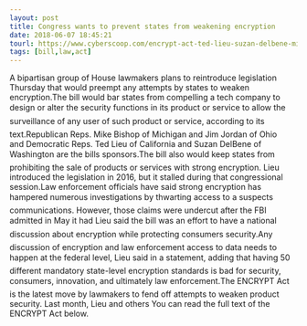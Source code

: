 ```yaml
---
layout: post
title: Congress wants to prevent states from weakening encryption
date: 2018-06-07 18:45:21
tourl: https://www.cyberscoop.com/encrypt-act-ted-lieu-suzan-delbene-mike-bishop-jim-jordan/?category_news=technology
tags: [bill,law,act]
---
```

A bipartisan group of House lawmakers plans to reintroduce legislation Thursday that would preempt any attempts by states to weaken encryption.The bill would bar states from compelling a tech company to design or alter the security functions in its product or service to allow the surveillance of any user of such product or service, according to its text.Republican Reps. Mike Bishop of Michigan and Jim Jordan of Ohio and Democratic Reps. Ted Lieu of California and Suzan DelBene of Washington are the bills sponsors.The bill also would keep states from prohibiting the sale of products or services with strong encryption. Lieu introduced the legislation in 2016, but it stalled during that congressional session.Law enforcement officials have said strong encryption has hampered numerous investigations by thwarting access to a suspects communications. However, those claims were undercut after the FBI admitted in May it had Lieu said the bill was an effort to have a national discussion about encryption while protecting consumers security.Any discussion of encryption and law enforcement access to data needs to happen at the federal level, Lieu said in a statement, adding that having 50 different mandatory state-level encryption standards is bad for security, consumers, innovation, and ultimately law enforcement.The ENCRYPT Act is the latest move by lawmakers to fend off attempts to weaken product security. Last month, Lieu and others You can read the full text of the ENCRYPT Act below.